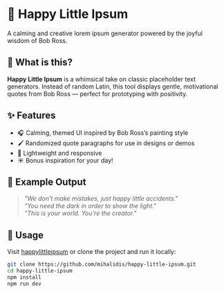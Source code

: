 # 🌲 Happy Little Ipsum

A calming and creative lorem ipsum generator powered by the joyful wisdom of Bob Ross.

## 🎨 What is this?

**Happy Little Ipsum** is a whimsical take on classic placeholder text generators. Instead of random Latin, this tool displays gentle, motivational quotes from Bob Ross — perfect for prototyping with positivity.

## ✨ Features

- 🎧 Calming, themed UI inspired by Bob Ross’s painting style  
- 🖌️ Randomized quote paragraphs for use in designs or demos  
- 🎯 Lightweight and responsive  
- ☀️ Bonus inspiration for your day!

## 🧠 Example Output

> *"We don’t make mistakes, just happy little accidents."*  
> *"You need the dark in order to show the light."*  
> *"This is your world. You’re the creator."*

## 🚀 Usage

Visit [happylittleipsum](https://happy-little-ipsum.vercel.app/) or clone the project and run it locally:

```bash
git clone https://github.com/mihalidis/happy-little-ipsum.git
cd happy-little-ipsum
npm install
npm run dev

